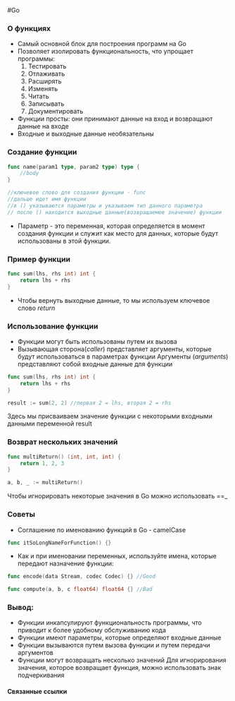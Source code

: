 #Go 

### О функциях
- Самый основной блок для построения программ на Go
- Позволяет изолировать функциональность, что упрощает программы:
	 1) Тестировать
	 2) Отлаживать 
	 3) Расширять
	 4) Изменять 
	 5) Читать
	 6) Записывать
	 7) Документировать
- Функции просты: они принимают данные на вход и возвращают  данные на входе 
- Входные и выходные данные необязательны

### Создание функции
```go
func name(param1 type, param2 type) type {
	//body
}

//ключевое слово для создания функции - func
//дальше идет имя функции
//в () указываются параметры и указываем тип данного параметра
// после () находится выходные данные(возвращаемое значение) функции
```

- Параметр - это переменная, которая определяется в момент создания функции и служит как место для данных, которые будут использованы в этой функции. 

### Пример функции
```go
func sum(lhs, rhs int) int {
	return lhs + rhs
}


```
- Чтобы вернуть выходные данные, то мы используем ключевое слово _return_

### Использование функции
- Функции могут быть использованы путем их вызова
- Вызывающая сторона(_caller_) представляет аргументы, которые будут использоваться в параметрах функции 
	 Аргументы (_arguments_) представляют собой входные данные для функции

```go
func sum(lhs, rhs int) int {
	return lhs + rhs
}

result := sum(2, 2) //первая 2 = lhs, вторая 2 = rhs
```
Здесь мы присваиваем значение функции с некоторыми входными данными переменной result

### Возврат нескольких значений
```go
func multiReturn() (int, int, int) {
	return 1, 2, 3
}

a, b, _ := multiReturn()
```
Чтобы игнорировать некоторые значения в Go можно использовать ==_

### Советы
- Соглашение по именованию функций в Go - camelCase
```go
func itSoLongNameForFunction() {}
```

- Как и при именовании переменных, используйте имена, которые передают назначение функции:
```go
func encode(data Stream, codec Codec) {} //Good

func compute(a, b, c float64) float64 {} //Bad
```

### Вывод:

- Функции инкапсулируют функциональность программы, что приводит к более удобному обслуживанию кода
- Функции имеют параметры, которые определяют входные данные
- Функции вызываются путем вызова функции и путем передачи аргументов 
- Функции могут возвращать несколько значений
	 Для игнорирования значения, которое возвращает функция, можно использовать знак подчеркивания

#### Связанные ссылки
